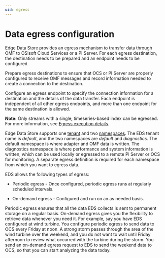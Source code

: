 ```yaml
---
uid: egress
---
```


# Data egress configuration

Edge Data Store provides an egress mechanism to transfer data through OMF to OSIsoft Cloud Services or a PI Server. For each egress destination, the destination needs to be prepared and an endpoint needs to be configured.

Prepare egress destinations to ensure that OCS or PI Server are properly configured to receive OMF messages and record information needed to create a connection to the destination.

Configure an egress endpoint to specify the connection information for a destination and the details of the data transfer. Each endpoint is independent of all other egress endpoints, and more than one endpoint for the same destination is allowed.

**Note:** Only streams with a single, timeseries-based index can be egressed. For more information, see [Egress execution details](xref:EgressExecutionDetails).

Edge Data Store supports one [tenant](https://docs.osisoft.com/bundle/ocs/page/overview/what-does-ocs-do.html#tenant-management) and two [namespaces](https://docs.osisoft.com/bundle/ocs/page/set-up/namespaces/namespaces-concept.html). The EDS tenant name is _default_, and the two namespaces are _default_ and _diagnostics_. The default namespace is where adapter and OMF data is written. The diagnostics namespace is where performance and system information is written, which can be used locally or egressed to a remote PI Server or OCS for monitoring. A separate egress definition is required for each namespace from which you want to egress data.

EDS allows the following types of egress:

 - Periodic egress - Once configured, periodic egress runs at regularly scheduled intervals.
 
 - On-demand egress - Configured and run on an as needed basis.

Periodic egress ensures that all the data EDS collects is sent to permanent storage on a regular basis. On-demand egress gives you the flexibility to retrieve data whenever you need it. For example, say you have EDS configured at wind turbine. You configure periodic egress to send data to OCS every Friday at noon. A strong storm passes through the area of the wind turbine over the weekend, and you do not want to wait until Friday afternoon to review what occurred with the turbine during the storm. You send an on-demand egress request to EDS to send the weekend data to OCS, so that you can start analyzing the data today.
